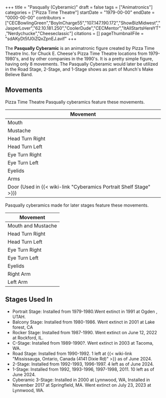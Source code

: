 +++
title = "Pasqually (Cyberamic)"
draft = false
tags = ["Animatronics"]
categories = ["Pizza Time Theatre"]
startDate = "1979-00-00"
endDate = "0000-00-00"
contributors = ["CECBowlingGreen","BoyInCharge55","107.147.190.172","ShowBizMidwest","JasperLover","62.10.181.250","CoolerDude","CECMentor","ItAllStartsHereYT","Nerdychucke","Cheeseclassic"]
citations = []
pageThumbnailFile = "sdAKyDt5fJ0iZQxZpnEJ.avif"
+++

The **Pasqually Cyberamic** is an animatronic figure created by Pizza Time Theatre Inc. for Chuck E. Cheese's Pizza Time Theatre locations from 1979-1980's, and by other companies in the 1990's. It is a pretty simple figure, having only 8 movements. The Pasqually Cyberamic would later be utilized in the Road Stage, 2-Stage, and 1-Stage shows as part of Munch's Make Believe Band.

## Movements

Pizza Time Theatre Pasqually cyberamics feature these movements.

| Movement                                                                 |
|--------------------------------------------------------------------------|
| Mouth                                                                    |
| Mustache                                                                 |
| Head Turn Right                                                          |
| Head Turn Left                                                           |
| Eye Turn Right                                                           |
| Eye Turn Left                                                            |
| Eyelids                                                                  |
| Arms                                                                     |
| Door (Used in {{< wiki-link "Cyberamics Portrait Shelf Stage" >}}) |

Pasqually cyberamics made for later stages feature these movements.

| Movement           |
|--------------------|
| Mouth and Mustache |
| Head Turn Right    |
| Head Turn Left     |
| Eye Turn Right     |
| Eye Turn Left      |
| Eyelids            |
| Right Arm          |
| Left Arm           |

## Stages Used In

- Portrait Stage: Installed from 1979-1980.Went extinct in 1991 at Ogden , UTAH.
- Balcony Stage: Installed from 1980-1986. Went extinct in 2001 at Lake forest, CA
- Rocker Stage: Installed from 1987-1990. Went extinct on June 12, 2022 at Rockford, IL.
- C-Stage: Installed from 1989-1990?. Went extinct in 2003 at Tacoma, WA.
- Road Stage: Installed from 1990-1992. 1 left at {{< wiki-link "Mississauga, Ontario, Canada (4141 Dixie Rd)" >}} as of June 2024.
- 2-Stage: Installed from 1992-1993, 1996-1997. 4 left as of June 2024.
- 1-Stage: Installed from 1992, 1993-1996, 1997-1998, 2011. 10 left as of June 2024.
- Cyberamic 3-Stage: Installed in 2000 at Lynnwood, WA, Installed in November 2017 at Springfield, MA. Went extinct on July 23, 2023 at Lynnwood, WA.